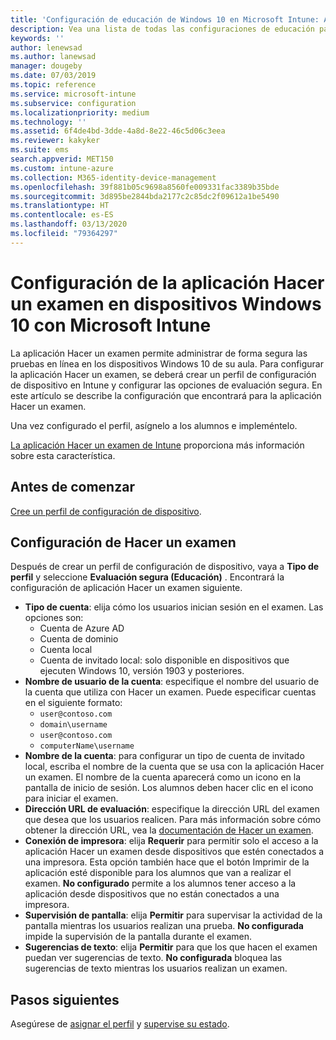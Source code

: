 ```yaml
---
title: 'Configuración de educación de Windows 10 en Microsoft Intune: Azure | Microsoft Docs'
description: Vea una lista de todas las configuraciones de educación para dispositivos Windows 10. Use estas configuraciones en un perfil de configuración de dispositivo con la aplicación Hacer un examen, elija cómo los usuarios o alumnos inician sesión, supervise la pantalla durante el examen y mucho más en Intune.
keywords: ''
author: lenewsad
ms.author: lanewsad
manager: dougeby
ms.date: 07/03/2019
ms.topic: reference
ms.service: microsoft-intune
ms.subservice: configuration
ms.localizationpriority: medium
ms.technology: ''
ms.assetid: 6f4de4bd-3dde-4a8d-8e22-46c5d06c3eea
ms.reviewer: kakyker
ms.suite: ems
search.appverid: MET150
ms.custom: intune-azure
ms.collection: M365-identity-device-management
ms.openlocfilehash: 39f881b05c9698a8560fe009331fac3389b35bde
ms.sourcegitcommit: 3d895be2844bda2177c2c85dc2f09612a1be5490
ms.translationtype: HT
ms.contentlocale: es-ES
ms.lasthandoff: 03/13/2020
ms.locfileid: "79364297"
---
```

# <a name="configure-the-take-a-test-app-on-windows-10-devices-using-intune"></a>Configuración de la aplicación Hacer un examen en dispositivos Windows 10 con Microsoft Intune

La aplicación Hacer un examen permite administrar de forma segura las pruebas en línea en los dispositivos Windows 10 de su aula. Para configurar la aplicación Hacer un examen, se deberá crear un perfil de configuración de dispositivo en Intune y configurar las opciones de evaluación segura. En este artículo se describe la configuración que encontrará para la aplicación Hacer un examen. 

Una vez configurado el perfil, asígnelo a los alumnos e impleméntelo. 

[La aplicación Hacer un examen de Intune](education-settings-configure.md) proporciona más información sobre esta característica.

## <a name="before-you-begin"></a>Antes de comenzar

[Cree un perfil de configuración de dispositivo](education-settings-configure.md#create-a-device-profile).

## <a name="take-a-test-settings"></a>Configuración de Hacer un examen
Después de crear un perfil de configuración de dispositivo, vaya a **Tipo de perfil** y seleccione **Evaluación segura (Educación)** . Encontrará la configuración de aplicación Hacer un examen siguiente. 


- **Tipo de cuenta**: elija cómo los usuarios inician sesión en el examen. Las opciones son:
  - Cuenta de Azure AD
  - Cuenta de dominio
  - Cuenta local
  - Cuenta de invitado local: solo disponible en dispositivos que ejecuten Windows 10, versión 1903 y posteriores.    
- **Nombre de usuario de la cuenta**: especifique el nombre del usuario de la cuenta que utiliza con Hacer un examen. Puede especificar cuentas en el siguiente formato:
  - `user@contoso.com`
  - `domain\username`
  - `user@contoso.com`
  - `computerName\username`
- **Nombre de la cuenta**: para configurar un tipo de cuenta de invitado local, escriba el nombre de la cuenta que se usa con la aplicación Hacer un examen. El nombre de la cuenta aparecerá como un icono en la pantalla de inicio de sesión. Los alumnos deben hacer clic en el icono para iniciar el examen.  
- **Dirección URL de evaluación**: especifique la dirección URL del examen que desea que los usuarios realicen. Para más información sobre cómo obtener la dirección URL, vea la [documentación de Hacer un examen](https://docs.microsoft.com/education/windows/take-tests-in-windows-10).
- **Conexión de impresora**: elija **Requerir** para permitir solo el acceso a la aplicación Hacer un examen desde dispositivos que estén conectados a una impresora. Esta opción también hace que el botón Imprimir de la aplicación esté disponible para los alumnos que van a realizar el examen. **No configurado** permite a los alumnos tener acceso a la aplicación desde dispositivos que no están conectados a una impresora.  
- **Supervisión de pantalla**: elija **Permitir** para supervisar la actividad de la pantalla mientras los usuarios realizan una prueba. **No configurada** impide la supervisión de la pantalla durante el examen.
- **Sugerencias de texto**: elija **Permitir** para que los que hacen el examen puedan ver sugerencias de texto. **No configurada** bloquea las sugerencias de texto mientras los usuarios realizan un examen.

## <a name="next-steps"></a>Pasos siguientes

Asegúrese de [asignar el perfil](device-profile-assign.md) y [supervise su estado](device-profile-monitor.md).
